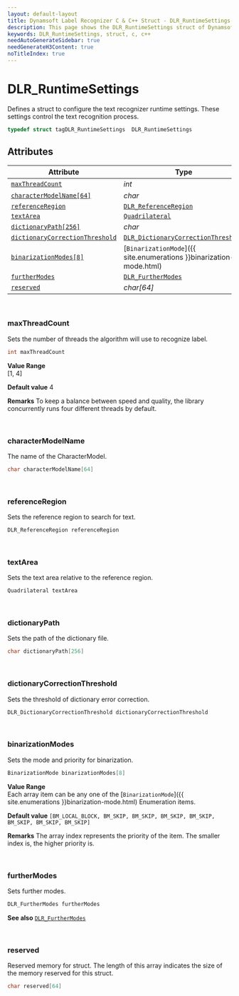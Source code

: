 ```yaml
---
layout: default-layout
title: Dynamsoft Label Recognizer C & C++ Struct - DLR_RuntimeSettings
description: This page shows the DLR_RuntimeSettings struct of Dynamsoft Label Recognizer for C & C++ Language.
keywords: DLR_RuntimeSettings, struct, c, c++
needAutoGenerateSidebar: true
needGenerateH3Content: true
noTitleIndex: true
---
```



# DLR_RuntimeSettings
Defines a struct to configure the text recognizer runtime settings. These settings control the text recognition process.

```cpp
typedef struct tagDLR_RuntimeSettings  DLR_RuntimeSettings
```  
  

## Attributes
  
| Attribute | Type |
|---------- | ---- |
| [`maxThreadCount`](#maxthreadcount) | *int* |
| [`characterModelName[64]`](#charactermodelname) | *char* |
| [`referenceRegion`](#referenceregion) | [`DLR_ReferenceRegion`](dlr-reference-region.md) |
| [`textArea`](#textarea) | [`Quadrilateral`](quadrilateral.md) |
| [`dictionaryPath[256]`](#dictionarypath) | *char* |
| [`dictionaryCorrectionThreshold`](#dictionarycorrectionthreshold) |  [`DLR_DictionaryCorrectionThreshold`](dlr-dictionary-correction-threshold.md) |
| [`binarizationModes[8]`](#binarizationmodes) | [`BinarizationMode`]({{ site.enumerations }}binarization-mode.html) |
| [`furtherModes`](#furthermodes) | [`DLR_FurtherModes`](dlr-further-modes.md)|
| [`reserved`](#reserved) | *char\[64\]* |


&nbsp;

### maxThreadCount
Sets the number of threads the algorithm will use to recognize label.
```cpp
int maxThreadCount
```
**Value Range**   
    [1, 4]
      
**Default value**
    4
    
**Remarks** 
    To keep a balance between speed and quality, the library concurrently runs four different threads by default.

&nbsp;

### characterModelName
The name of the CharacterModel.
```cpp
char characterModelName[64]
```

&nbsp;

### referenceRegion
Sets the reference region to search for text.
```cpp
DLR_ReferenceRegion referenceRegion
```

&nbsp;

### textArea
Sets the text area relative to the reference region.
```cpp
Quadrilateral textArea
```

&nbsp;

### dictionaryPath
Sets the path of the dictionary file.
```cpp
char dictionaryPath[256]
```

&nbsp;

### dictionaryCorrectionThreshold
Sets the threshold of dictionary error correction.
```cpp
DLR_DictionaryCorrectionThreshold dictionaryCorrectionThreshold
```

&nbsp;

### binarizationModes
Sets the mode and priority for binarization.

```cpp
BinarizationMode binarizationModes[8]
```

**Value Range**   
    Each array item can be any one of the [`BinarizationMode`]({{ site.enumerations }}binarization-mode.html) Enumeration items.
      
**Default value**
    `[BM_LOCAL_BLOCK, BM_SKIP, BM_SKIP, BM_SKIP, BM_SKIP, BM_SKIP, BM_SKIP, BM_SKIP]`
    
**Remarks** 
    The array index represents the priority of the item. The smaller index is, the higher priority is.


&nbsp;

### furtherModes
Sets further modes.

```cpp
DLR_FurtherModes furtherModes
```

**See also**
    [`DLR_FurtherModes`](dlr-further-modes.md)

&nbsp;

### reserved
Reserved memory for struct. The length of this array indicates the size of the memory reserved for this struct.
```cpp
char reserved[64]
```

